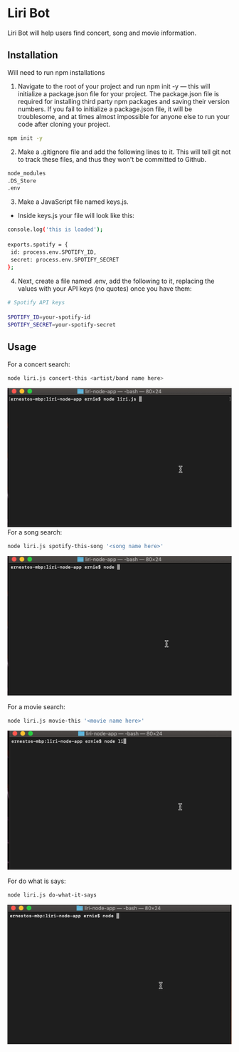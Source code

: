 # Liri Bot
Liri Bot will help users find concert, song and movie information. 
## Installation
Will need to run npm installations 
1. Navigate to the root of your project and run npm init -y — this will initialize a package.json file for your project. The package.json file is required for installing third party npm packages and saving their version numbers. If you fail to initialize a package.json file, it will be troublesome, and at times almost impossible for anyone else to run your code after cloning your project.
```bash
npm init -y
```
2. Make a .gitignore file and add the following lines to it. This will tell git not to track these files, and thus they won't be committed to Github.
```bash
node_modules
.DS_Store
.env
```
3. Make a JavaScript file named keys.js.
 - Inside keys.js your file will look like this:
 ```bash
console.log('this is loaded');

exports.spotify = {
  id: process.env.SPOTIFY_ID,
  secret: process.env.SPOTIFY_SECRET
};

```
4. Next, create a file named .env, add the following to it, replacing the values with your API keys (no quotes) once you have them:
```bash
# Spotify API keys

SPOTIFY_ID=your-spotify-id
SPOTIFY_SECRET=your-spotify-secret

```

## Usage
For a concert search: 
```bash
node liri.js concert-this <artist/band name here>
```
![](concertgif.gif)
For a song search:
```bash
node liri.js spotify-this-song '<song name here>'
```
![](spotify.gif)

For a movie search:
```bash
node liri.js movie-this '<movie name here>'
```
![](movie.gif)

For do what is says:
```bash
node liri.js do-what-it-says
```
![](default.gif)

